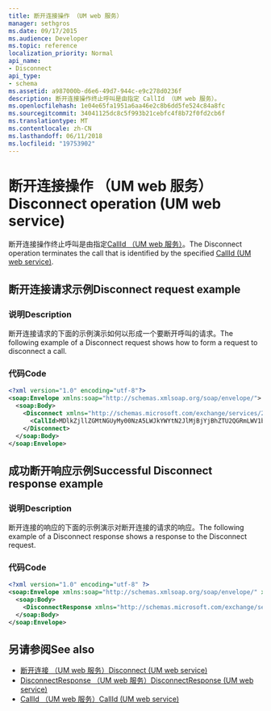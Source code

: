 ```yaml
---
title: 断开连接操作 （UM web 服务）
manager: sethgros
ms.date: 09/17/2015
ms.audience: Developer
ms.topic: reference
localization_priority: Normal
api_name:
- Disconnect
api_type:
- schema
ms.assetid: a987000b-d6e6-49d7-944c-e9c278d0236f
description: 断开连接操作终止呼叫是由指定 CallId （UM web 服务）。
ms.openlocfilehash: 1e04e65fa1951a6aa46e2c8b6dd5fe524c84a8fc
ms.sourcegitcommit: 34041125dc8c5f993b21cebfc4f8b72f0fd2cb6f
ms.translationtype: MT
ms.contentlocale: zh-CN
ms.lasthandoff: 06/11/2018
ms.locfileid: "19753902"
---
```

# <a name="disconnect-operation-um-web-service"></a><span data-ttu-id="598df-103">断开连接操作 （UM web 服务）</span><span class="sxs-lookup"><span data-stu-id="598df-103">Disconnect operation (UM web service)</span></span>

<span data-ttu-id="598df-104">断开连接操作终止呼叫是由指定[CallId （UM web 服务）](callid-um-web-service.md)。</span><span class="sxs-lookup"><span data-stu-id="598df-104">The Disconnect operation terminates the call that is identified by the specified [CallId (UM web service)](callid-um-web-service.md).</span></span>
  
## <a name="disconnect-request-example"></a><span data-ttu-id="598df-105">断开连接请求示例</span><span class="sxs-lookup"><span data-stu-id="598df-105">Disconnect request example</span></span>

### <a name="description"></a><span data-ttu-id="598df-106">说明</span><span class="sxs-lookup"><span data-stu-id="598df-106">Description</span></span>

<span data-ttu-id="598df-107">断开连接请求的下面的示例演示如何以形成一个要断开呼叫的请求。</span><span class="sxs-lookup"><span data-stu-id="598df-107">The following example of a Disconnect request shows how to form a request to disconnect a call.</span></span>
  
### <a name="code"></a><span data-ttu-id="598df-108">代码</span><span class="sxs-lookup"><span data-stu-id="598df-108">Code</span></span>

```XML
<?xml version="1.0" encoding="utf-8"?>
<soap:Envelope xmlns:soap="http://schemas.xmlsoap.org/soap/envelope/">
  <soap:Body>
    <Disconnect xmlns="http://schemas.microsoft.com/exchange/services/2006/messages">
      <CallId>MDlkZjllZGMtNGUyMy00NzA5LWJkYWYtN2JlMjBjYjBhZTU2QGRmLWV1bS0wMS5leGNoYW5nZS5jb3JwLm1pY3Jvc29mdC5jb20=</CallId>
    </Disconnect>
  </soap:Body>
</soap:Envelope>
```

## <a name="successful-disconnect-response-example"></a><span data-ttu-id="598df-109">成功断开响应示例</span><span class="sxs-lookup"><span data-stu-id="598df-109">Successful Disconnect response example</span></span>

### <a name="description"></a><span data-ttu-id="598df-110">说明</span><span class="sxs-lookup"><span data-stu-id="598df-110">Description</span></span>

<span data-ttu-id="598df-111">断开连接的响应的下面的示例演示对断开连接的请求的响应。</span><span class="sxs-lookup"><span data-stu-id="598df-111">The following example of a Disconnect response shows a response to the Disconnect request.</span></span>
  
### <a name="code"></a><span data-ttu-id="598df-112">代码</span><span class="sxs-lookup"><span data-stu-id="598df-112">Code</span></span>

```XML
<?xml version="1.0" encoding="utf-8" ?> 
<soap:Envelope xmlns:soap="http://schemas.xmlsoap.org/soap/envelope/" xmlns:xsi="http://www.w3.org/2001/XMLSchema-instance" xmlns:xsd="http://www.w3.org/2001/XMLSchema">
  <soap:Body>
    <DisconnectResponse xmlns="http://schemas.microsoft.com/exchange/services/2006/messages" /> 
  </soap:Body>
</soap:Envelope>
```

## <a name="see-also"></a><span data-ttu-id="598df-113">另请参阅</span><span class="sxs-lookup"><span data-stu-id="598df-113">See also</span></span>

- [<span data-ttu-id="598df-114">断开连接 （UM web 服务）</span><span class="sxs-lookup"><span data-stu-id="598df-114">Disconnect (UM web service)</span></span>](disconnect-um-web-service.md) 
- [<span data-ttu-id="598df-115">DisconnectResponse （UM web 服务）</span><span class="sxs-lookup"><span data-stu-id="598df-115">DisconnectResponse (UM web service)</span></span>](disconnectresponse-um-web-service.md) 
- [<span data-ttu-id="598df-116">CallId （UM web 服务）</span><span class="sxs-lookup"><span data-stu-id="598df-116">CallId (UM web service)</span></span>](callid-um-web-service.md)

